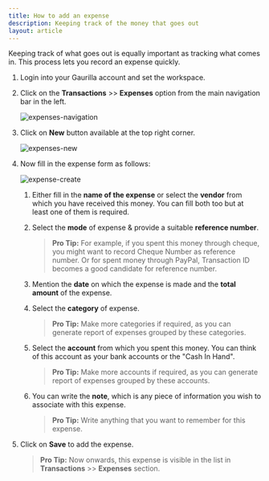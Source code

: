 ```yaml
---
title: How to add an expense
description: Keeping track of the money that goes out
layout: article
---
```

Keeping track of what goes out is equally important as tracking what comes in. This process lets you record an expense quickly.

1. Login into your Gaurilla account and set the workspace.

2. Click on the **Transactions** >> **Expenses** option from the main navigation bar in the left.

	![expenses-navigation]({{site.url}}/images/expense/expenses-navigation.png)

3. Click on **New** button available at the top right corner.

	![expenses-new]({{site.url}}/images/expense/expenses-new.png)

4. Now fill in the expense form as follows:

	![expense-create]({{site.url}}/images/expense/expense-create.png)

	1. Either fill in the **name of the expense** or select the **vendor** from which you have received this money. You can fill both too but at least one of them is required.

	2. Select the **mode** of expense & provide a suitable **reference number**.

		> **Pro Tip:** For example, if you spent this money through cheque, you might want to record Cheque Number as reference number. Or for spent money through PayPal, Transaction ID becomes a good candidate for reference number.

	3. Mention the **date** on which the expense is made and the **total amount** of the expense.

	4. Select the **category** of expense.

		> **Pro Tip:** Make more categories if required, as you can generate report of expenses grouped by these categories.

	5. Select the **account** from which you spent this money. You can think of this account as your bank accounts or the "Cash In Hand".
	
		> **Pro Tip:** Make more accounts if required, as you can generate report of expenses grouped by these accounts.

	6. You can write the **note**, which is any piece of information you wish to associate with this expense.

		> **Pro Tip:** Write anything that you want to remember for this expense.

5. Click on **Save** to add the expense.

	> **Pro Tip:** Now onwards, this expense is visible in the list in **Transactions** >> **Expenses** section.